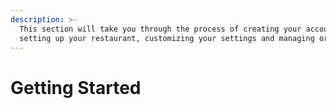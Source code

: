 ```yaml
---
description: >-
  This section will take you through the process of creating your account,
  setting up your restaurant, customizing your settings and managing orders.
---
```


# Getting Started

